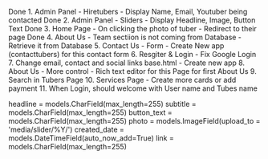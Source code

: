 Done 1. Admin Panel - Hiretubers - Display Name, Email, Youtuber being contacted
Done 2. Admin Panel - Sliders - Display Headline, Image, Button Text
Done 3. Home Page - On clicking the photo of tuber - Redirect to their page
Done 4. About Us - Team sectiion is not coming from Database - Retrieve it from Database
5. Contact Us - Form - Create New app (contacttubers) for this contact form
6. Resgiter & Login - Fix Google Login
7. Change email, contact and social links base.html - Create new app
8. About Us - More control - Rich text editor for this Page for first About Us
9. Search in Tubers Page
10. Services Page - Create more cards or add payment
11. When Login, should welcome with User name and Tubes name

headline = models.CharField(max_length=255)
    subtitle = models.CharField(max_length=255)
    button_text = models.CharField(max_length=255)
    photo = models.ImageField(upload_to = 'media/slider/%Y/')
    created_date = models.DateTimeField(auto_now_add=True)
    link = models.CharField(max_length=255)